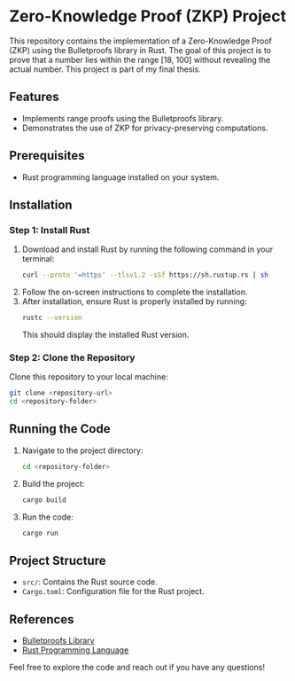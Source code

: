 # Zero-Knowledge Proof (ZKP) Project

This repository contains the implementation of a Zero-Knowledge Proof (ZKP) using the Bulletproofs library in Rust. The goal of this project is to prove that a number lies within the range [18, 100] without revealing the actual number. This project is part of my final thesis.

## Features
- Implements range proofs using the Bulletproofs library.
- Demonstrates the use of ZKP for privacy-preserving computations.

## Prerequisites
- Rust programming language installed on your system.

## Installation

### Step 1: Install Rust
1. Download and install Rust by running the following command in your terminal:
    ```bash
    curl --proto '=https' --tlsv1.2 -sSf https://sh.rustup.rs | sh
    ```
2. Follow the on-screen instructions to complete the installation.
3. After installation, ensure Rust is properly installed by running:
    ```bash
    rustc --version
    ```
    This should display the installed Rust version.

### Step 2: Clone the Repository
Clone this repository to your local machine:
```bash
git clone <repository-url>
cd <repository-folder>
```

## Running the Code
1. Navigate to the project directory:
    ```bash
    cd <repository-folder>
    ```
2. Build the project:
    ```bash
    cargo build
    ```
3. Run the code:
    ```bash
    cargo run
    ```

## Project Structure
- `src/`: Contains the Rust source code.
- `Cargo.toml`: Configuration file for the Rust project.

## References
- [Bulletproofs Library](https://github.com/dalek-cryptography/bulletproofs)
- [Rust Programming Language](https://www.rust-lang.org/)

Feel free to explore the code and reach out if you have any questions!